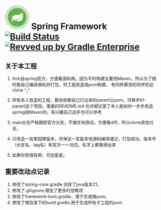 # <img src="framework-docs/src/docs/spring-framework.png" width="80" height="80"> Spring Framework [![Build Status](https://ci.spring.io/api/v1/teams/spring-framework/pipelines/spring-framework-6.0.x/jobs/build/badge)](https://ci.spring.io/teams/spring-framework/pipelines/spring-framework-6.0.x?groups=Build") [![Revved up by Gradle Enterprise](https://img.shields.io/badge/Revved%20up%20by-Gradle%20Enterprise-06A0CE?logo=Gradle&labelColor=02303A)](https://ge.spring.io/scans?search.rootProjectNames=spring)

## 关于本工程
1. fork自spring官方，方便看源码用。因为平时构建主要用Maven，所以为了随时能自己编译源码并打包，将工程改造成pom构建。
有同样需求的同学欢迎clone ^_^
 
2. 所有本人改造的工程，都会依赖自己打出来的parent父pom。可移步bf-parent这个项目。里面的README.md
也详细记录了本人是如何一步步改造spring成Maven的。有兴趣自己动手也可以参考

3. main分支严格跟踪官方分支，不做任何改动，方便看diff。所以clone其他分支。

4. 只改造一些里程碑版本，并保证一定能本地源码编译通过，打包成功。版本号（分支名，tag名）和官方一一对应。名字上都看得出来

5. 如果你觉得有用，可加星星。


## 重要改动点记录
1. 修改了spring-core.gradle 去除了java版本21。
2. 修改了.gitignore,增加了更多的忽略项
3. 修改了framework-bom.gradle，用于生成根pom。
4. 修改了根目录下的build.gradle,用于生成所有子工程的pom

